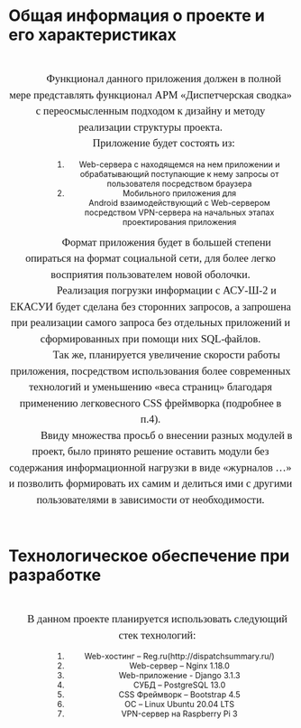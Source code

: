<p style='margin-top:12.0pt;margin-right:0cm;margin-bottom:6.0pt;margin-left:36.0pt;text-align:center;font-size:21px;font-family:"Times New Roman",serif;font-weight:bold;'><h1>Общая информация о проекте и его характеристиках</h1></p>
<p style='margin: 0cm 0cm 0.0001pt; text-align: center; text-indent: 18pt; line-height: 150%; font-size: 19px; font-family: "Times New Roman", serif;'>&nbsp;</p>
<p style='margin: 0cm 0cm 0.0001pt; text-align: center; text-indent: 35.4pt; line-height: 150%; font-size: 19px; font-family: "Times New Roman", serif;'>Функционал данного приложения должен в полной мере представлять функционал АРМ &laquo;Диспетчерская сводка&raquo; с переосмысленным подходом к дизайну и методу реализации структуры проекта.</p>
<p style='margin: 0cm 0cm 0.0001pt; text-align: center; text-indent: 35.4pt; line-height: 150%; font-size: 19px; font-family: "Times New Roman", serif;'>Приложение будет состоять из:</p>
<ol style="list-style-type: undefined;margin-left:78.9px;">
    <li style="text-align: center;">Web-сервера c&nbsp;находящемся на нем приложении и обрабатывающий поступающие к нему запросы от пользователя посредством браузера</li>
    <li style="text-align: center;">Мобильного приложения для Android&nbsp;взаимодействующий с Web-сервером посредством VPN-сервера на начальных этапах проектирования приложения</li>
</ol>
<p style='margin: 0cm 0cm 0.0001pt; text-align: center; text-indent: 42.55pt; line-height: 150%; font-size: 19px; font-family: "Times New Roman", serif;'>Формат приложения будет в большей степени опираться на формат социальной сети, для более легко восприятия пользователем новой оболочки.</p>
<p style='margin: 0cm 0cm 0.0001pt; text-align: center; text-indent: 42.55pt; line-height: 150%; font-size: 19px; font-family: "Times New Roman", serif;'>Реализация погрузки информации c&nbsp;АСУ-Ш-2 и ЕКАСУИ будет сделана без сторонних запросов, а запрошена при реализации самого запроса без отдельных приложений и сформированных при помощи них SQL-файлов.</p>
<p style='margin: 0cm 0cm 0.0001pt; text-align: center; text-indent: 42.55pt; line-height: 150%; font-size: 19px; font-family: "Times New Roman", serif;'>Так же, планируется увеличение скорости работы приложения, посредством использования более современных технологий и уменьшению &laquo;веса страниц&raquo; благодаря применению легковесного CSS&nbsp;фреймворка (подробнее в п.4).</p>
<p style='margin: 0cm 0cm 0.0001pt; text-align: center; text-indent: 42.55pt; line-height: 150%; font-size: 19px; font-family: "Times New Roman", serif;'>Ввиду множества просьб о внесении разных модулей в проект, было принято решение оставить модули без содержания информационной нагрузки в виде &laquo;журналов &hellip;&raquo; и позволить формировать их самим и делиться ими с другими пользователями в зависимости от необходимости.</p>
<p style='margin: 0cm 0cm 0.0001pt; text-align: center; text-indent: 42.55pt; line-height: 150%; font-size: 19px; font-family: "Times New Roman", serif;'>&nbsp;</p>
<p style='margin-top:12.0pt;margin-right:0cm;margin-bottom:6.0pt;margin-left:36.0pt;text-align:center;font-size:21px;font-family:"Times New Roman",serif;font-weight:bold;'><h1>Технологическое обеспечение при разработке</h1></p>
<p style='margin: 0cm 0cm 0.0001pt; text-align: center; text-indent: 0cm; line-height: 150%; font-size: 19px; font-family: "Times New Roman", serif;'>&nbsp;</p>
<p style='margin: 0cm 0cm 0.0001pt 18pt; text-align: center; text-indent: 0cm; line-height: 150%; font-size: 19px; font-family: "Times New Roman", serif;'>В данном проекте планируется использовать следующий стек технологий:</p>
<ol class="decimal_type" style="list-style-type: undefined;margin-left:79px;">
    <li style="text-align: center;">Web-хостинг &ndash; Reg.ru(http://dispatchsummary.ru/)</li>
    <li style="text-align: center;">Web-сервер &ndash; Nginx 1.18.0</li>
    <li style="text-align: center;">Web-приложение&nbsp;- Django 3.1.3</li>
    <li style="text-align: center;">СУБД &ndash; PostgreSQL 13.0</li>
    <li style="text-align: center;">CSS&nbsp;Фреймворк &ndash; Bootstrap 4.5</li>
    <li style="text-align: center;">ОС &ndash; Linux Ubuntu 20.04 LTS</li>
    <li style="text-align: center;">VPN-сервер на Raspberry&nbsp;Pi 3</li>
</ol>
<p style='margin: 0cm 0cm 0.0001pt; text-align: center; text-indent: 42.55pt; line-height: 150%; font-size: 19px; font-family: "Times New Roman", serif;'>&nbsp;</p>
<p style='margin: 0cm 0cm 0.0001pt; text-align: center; text-indent: 42.55pt; line-height: 150%; font-size: 19px; font-family: "Times New Roman", serif;'>&nbsp;</p>
<p style='margin: 0cm 0cm 0.0001pt; text-align: center; text-indent: 42.55pt; line-height: 150%; font-size: 19px; font-family: "Times New Roman", serif;'>&nbsp;</p>
<p style='margin: 0cm 0cm 0.0001pt; text-align: center; text-indent: 42.55pt; line-height: 150%; font-size: 19px; font-family: "Times New Roman", serif;'>&nbsp;</p>
